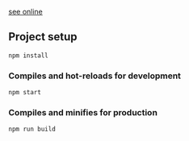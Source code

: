 <a href="http://mykolajkrusser.zzz.com.ua/">see online</a>

## Project setup
```
npm install
```

### Compiles and hot-reloads for development
```
npm start
```

### Compiles and minifies for production
```
npm run build
```

